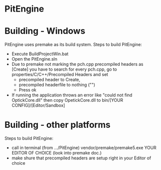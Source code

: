 # PitEngine
 
# Building - Windows
PitEngine uses premake as its build system.
Steps to build PitEngine:
 - Execute BuildProjectWin.bat
 - Open the PitEngine.sln
 - Due to premake not marking the pch.cpp precompiled headers as [Create]
   you have to search for every pch.cpp, go to properties/C/C++/Precompiled Headers and set
    - precompiled header to Create,
    - precompiled headerfile to nothing ("")
    - Press ok
 - If running the application throws an error like "could not find OptickCore.dll" then copy OpetickCore.dll to bin/[YOUR CONFIG]/[Editor/Sandbox]
    
# Building - other platforms
Steps to build PitEngine:
 - call in terminal (from .../PitEngine) vendor/premake/premake5.exe YOUR EDITOR OF CHOICE (look into premake doc.)
 - make shure that precompiled headers are setup right in your Editor of choice
